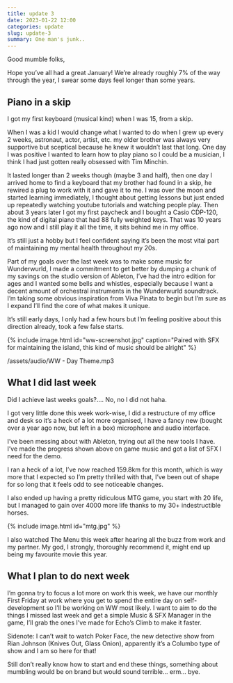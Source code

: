 ```yaml
---
title: update 3
date: 2023-01-22 12:00
categories: update
slug: update-3
summary: One man's junk..
---
```


Good mumble folks,

Hope you’ve all had a great January! We’re already roughly 7% of the way through the year, I swear some days feel longer than some years.

## Piano in a skip

I got my first keyboard (musical kind) when I was 15, from a skip.

When I was a kid I would change what I wanted to do when I grew up every 2 weeks, astronaut, actor, artist, etc. my older brother was always very supportive but sceptical because he knew it wouldn’t last that long. One day I was positive I wanted to learn how to play piano so I could be a musician, I think I had just gotten really obsessed with Tim Minchin.

It lasted longer than 2 weeks though (maybe 3 and half), then one day I arrived home to find a keyboard that my brother had found in a skip, he rewired a plug to work with it and gave it to me. I was over the moon and started learning immediately, I thought about getting lessons but just ended up repeatedly watching youtube tutorials and watching people play. Then about 3 years later I got my first paycheck and I bought a Casio CDP-120, the kind of digital piano that had 88 fully weighted keys. That was 10 years ago now and I still play it all the time, it sits behind me in my office.

It’s still just a hobby but I feel confident saying it’s been the most vital part of maintaining my mental health throughout my 20s.

Part of my goals over the last week was to make some music for Wunderwurld, I made a commitment to get better by dumping a chunk of my savings on the studio version of Ableton, I’ve had the intro edition for ages and I wanted some bells and whistles, especially because I want a decent amount of orchestral instruments in the Wunderwurld soundtrack. I’m taking some obvious inspiration from Viva Pinata to begin but I’m sure as I expand I’ll find the core of what makes it unique.

It’s still early days, I only had a few hours but I’m feeling positive about this direction already, took a few false starts.

{% include image.html id="ww-screenshot.jpg" caption="Paired with SFX for maintaining the island, this kind of music should be alright" %}

/assets/audio/WW - Day Theme.mp3

## What I did last week

Did I achieve last weeks goals?…. No, no I did not haha.

I got very little done this week work-wise, I did a restructure of my office and desk so it’s a heck of a lot more organised, I have a fancy new (bought over a year ago now, but left in a box) microphone and audio interface.

I’ve been messing about with Ableton, trying out all the new tools I have. I’ve made the progress shown above on game music and got a list of SFX I need for the demo.

I ran a heck of a lot, I’ve now reached 159.8km for this month, which is way more that I expected so I’m pretty thrilled with that, I’ve been out of shape for so long that it feels odd to see noticeable changes.

I also ended up having a pretty ridiculous MTG game, you start with 20 life, but I managed to gain over 4000 more life thanks to my 30+ indestructible horses.

{% include image.html id="mtg.jpg" %}

I also watched The Menu this week after hearing all the buzz from work and my partner. My god, I strongly, thoroughly recommend it, might end up being my favourite movie this year.

## What I plan to do next week

I’m gonna try to focus a lot more on work this week, we have our monthly First Friday at work where you get to spend the entire day on self-development so I’ll be working on WW most likely. I want to aim to do the things I missed last week and get a simple Music & SFX Manager in the game, I’ll grab the ones I’ve made for Echo’s Climb to make it faster.

Sidenote: I can’t wait to watch Poker Face, the new detective show from Rian Johnson (Knives Out, Glass Onion), apparently it’s a Columbo type of show and I am so here for that!

Still don’t really know how to start and end these things, something about mumbling would be on brand but would sound terrible… erm… bye.
